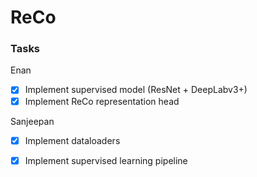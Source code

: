 # ReCo

### Tasks

Enan

- [x] Implement supervised model (ResNet + DeepLabv3+)
- [x] Implement ReCo representation head

Sanjeepan

- [x] Implement dataloaders
- [x] Implement supervised learning pipeline

